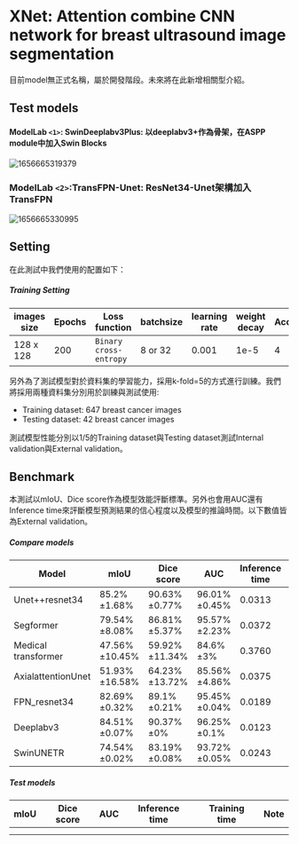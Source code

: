 # XNet: Attention combine CNN network for breast ultrasound image segmentation

目前model無正式名稱，屬於開發階段。未來將在此新增相關型介紹。

## Test models

#### ModelLab `<1>`: SwinDeeplabv3Plus: 以deeplabv3+作為骨架，在ASPP module中加入Swin Blocks

![1656665319379](image/README/1656665319379.png)

### ModelLab `<2>`:TransFPN-Unet: ResNet34-Unet架構加入TransFPN

![1656665330995](image/README/1656665330995.png)

## Setting

在此測試中我們使用的配置如下：

##### Training Setting

| images size | Epochs | Loss function            | batchsize | learning rate | weight decay | Accumulation |
| ----------- | ------ | ------------------------ | --------- | ------------- | ------------ | ------------ |
| 128 x 128   | 200    | `Binary cross-entropy` | 8 or 32   | 0.001         | 1e-5         | 4            |

另外為了測試模型對於資料集的學習能力，採用k-fold=5的方式進行訓練。我們將採用兩種資料集分別用於訓練與測試使用:

* Training dataset: 647 breast cancer images
* Testing dataset: 42 breast cancer images

測試模型性能分別以1/5的Training dataset與Testing dataset測試Internal validation與External validation。

## Benchmark

本測試以mIoU、Dice score作為模型效能評斷標準。另外也會用AUC還有Inference time來評斷模型預測結果的信心程度以及模型的推論時間。以下數值皆為External validation。

##### Compare models

| Model               | mIoU           | Dice score     | AUC           | Inference time | Training time | Note |
| ------------------- | -------------- | -------------- | ------------- | -------------- | ------------- | ---- |
| Unet++resnet34      | 85.2%±1.68%   | 90.63%±0.77%  | 96.01%±0.45% | 0.0313         | 10934         |      |
| Segformer           | 79.54%±8.08%  | 86.81%±5.37%  | 95.57%±2.23% | 0.0372         | 15560.04      |      |
| Medical transformer | 47.56%±10.45% | 59.92%±11.34% | 84.6%±3%     | 0.3760         | 53753.18      |      |
| AxialattentionUnet  | 51.93%±16.58% | 64.23%±13.72% | 85.56%±4.86% | 0.0375         | 12720.91      |      |
| FPN_resnet34        | 82.69%±0.32%  | 89.1%±0.21%   | 95.45%±0.04% | 0.0189         | 8745.52       |      |
| Deeplabv3           | 84.51%±0.07%  | 90.37%±0%     | 96.25%±0.1%  | 0.0123         | 10915.14      |      |
| SwinUNETR           | 74.54%±0.02%  | 83.19%±0.08%  | 93.72%±0.05% | 0.0243         | 19736.67      |      |

##### Test models

| mIoU | Dice score | AUC | Inference time | Training time | Note |
| ---- | ---------- | --- | -------------- | ------------- | ---- |
|      |            |     |                |               |      |
|      |            |     |                |               |      |
